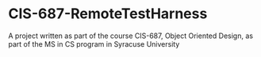 # CIS-687-RemoteTestHarness
A project written as part of the course CIS-687, Object Oriented Design, as part of the MS in CS program in Syracuse University
